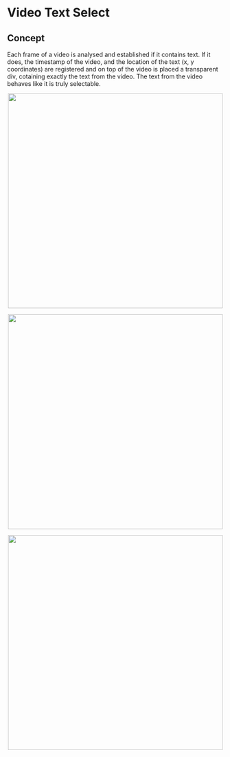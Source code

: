 # Video Text Select


## Concept

Each frame of a video is analysed and established if it contains text. If it does, the timestamp of the video, and the location of the text (x, y coordinates) are registered and on top of the video is placed a transparent div, cotaining exactly the text from the video. The text from the video behaves like it is truly selectable.


<p align="center">
    <img src="https://raw.githubusercontent.com/plurid/video-text-select/master/about/docs/images/1.png" height="500px">
</p>

<p align="center">
    <img src="https://raw.githubusercontent.com/plurid/video-text-select/master/about/docs/images/2.png" height="500px">
</p>

<p align="center">
    <img src="https://raw.githubusercontent.com/plurid/video-text-select/master/about/docs/images/3.png" height="500px">
</p>
